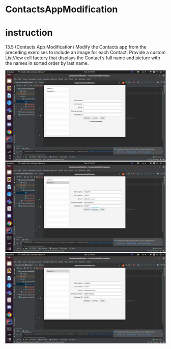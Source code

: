 # ContactsAppModification
# instruction
13.5 (Contacts App Modification) Modify the Contacts app from the preceding exercises to include an image for each Contact. Provide a custom ListView cell factory that displays the Contact’s full name and picture with the names in sorted order by last name.

![](img/Screenshot%20from%202020-12-22%2009-00-27.png)
![](img/Screenshot%20from%202020-12-22%2009-00-32.png)
![](img/Screenshot%20from%202020-12-22%2009-00-35.png)
